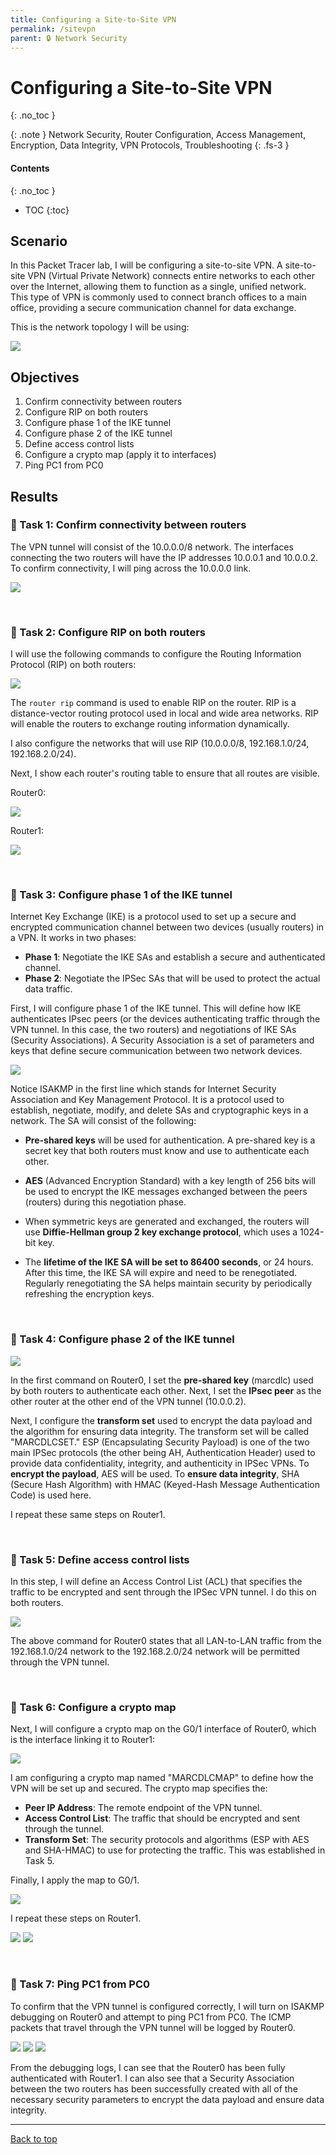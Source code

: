 ```yaml
---
title: Configuring a Site-to-Site VPN
permalink: /sitevpn
parent: 🔒 Network Security
---
```

# Configuring a Site-to-Site VPN
{: .no_toc }

{: .note }
Network Security, Router Configuration, Access Management, Encryption, Data Integrity, VPN Protocols, Troubleshooting
{: .fs-3 }

#### Contents
{: .no_toc }
- TOC
{:toc}

## Scenario
In this Packet Tracer lab, I will be configuring a site-to-site VPN. A site-to-site VPN (Virtual Private Network) connects entire networks to each other over the Internet, allowing them to function as a single, unified network. This type of VPN is commonly used to connect branch offices to a main office, providing a secure communication channel for data exchange.


This is the network topology I will be using:

![](/assets/images/101netplus/58_sitevpn/topology.png)

## Objectives

1. Confirm connectivity between routers
2. Configure RIP on both routers
3. Configure phase 1 of the IKE tunnel
4. Configure phase 2 of the IKE tunnel
5. Define access control lists
6. Configure a crypto map (apply it to interfaces)
7. Ping PC1 from PC0

## Results
### 📄 Task 1: Confirm connectivity between routers

The VPN tunnel will consist of the 10.0.0.0/8 network. The interfaces connecting the two routers will have the IP addresses 10.0.0.1 and 10.0.0.2. To confirm connectivity, I will ping across the 10.0.0.0 link. 

![](/assets/images/101netplus/58_sitevpn/R0_pingR1.png)

<br>

### 📄 Task 2: Configure RIP on both routers

I will use the following commands to configure the Routing Information Protocol (RIP) on both routers:

![](/assets/images/101netplus/58_sitevpn/R0_routerrip.png)

The ```router rip``` command is used to enable RIP on the router. RIP is a distance-vector routing protocol used in local and wide area networks. RIP will enable the routers to exchange routing information dynamically. 

I also configure the networks that will use RIP (10.0.0.0/8, 192.168.1.0/24, 192.168.2.0/24). 

Next, I show each router's routing table to ensure that all routes are visible. 

Router0:

![](/assets/images/101netplus/58_sitevpn/R0_routingtable.png)

Router1:

![](/assets/images/101netplus/58_sitevpn/R1_routingtable.png)

<br>

### 📄 Task 3: Configure phase 1 of the IKE tunnel

Internet Key Exchange (IKE) is a protocol used to set up a secure and encrypted communication channel between two devices (usually routers) in a VPN. It works in two phases:

- **Phase 1**: Negotiate the IKE SAs and establish a secure and authenticated channel.
- **Phase 2**: Negotiate the IPSec SAs that will be used to protect the actual data traffic.

First, I will configure phase 1 of the IKE tunnel. This will define how IKE authenticates IPsec peers (or the devices authenticating traffic through the VPN tunnel. In this case, the two routers) and negotiations of IKE SAs (Security Associations). A Security Association is a set of parameters and keys that define secure communication between two network devices.

![](/assets/images/101netplus/58_sitevpn/R0_IKE_phase1.png)

Notice ISAKMP in the first line which stands for Internet Security Association and Key Management Protocol. It is a protocol used to establish, negotiate, modify, and delete SAs and cryptographic keys in a network. The SA will consist of the following:

- **Pre-shared keys** will be used for authentication. A pre-shared key is a secret key that both routers must know and use to authenticate each other.

- **AES** (Advanced Encryption Standard) with a key length of 256 bits will be used to encrypt the IKE messages exchanged between the peers (routers) during this negotiation phase.

- When symmetric keys are generated and exchanged, the routers will use **Diffie-Hellman group 2 key exchange protocol**, which uses a 1024-bit key.

- The **lifetime of the IKE SA will be set to 86400 seconds**, or 24 hours. After this time, the IKE SA will expire and need to be renegotiated. Regularly renegotiating the SA helps maintain security by periodically refreshing the encryption keys.

<br>

### 📄 Task 4: Configure phase 2 of the IKE tunnel

![](/assets/images/101netplus/58_sitevpn/R0_IKE_phase2.png)

In the first command on Router0, I set the **pre-shared key** (marcdlc) used by both routers to authenticate each other. Next, I set the **IPsec peer** as the other router at the other end of the VPN tunnel (10.0.0.2).

Next, I configure the **transform set** used to encrypt the data payload and the algorithm for ensuring data integrity. The transform set will be called "MARCDLCSET." ESP (Encapsulating Security Payload) is one of the two main IPSec protocols (the other being AH, Authentication Header) used to provide data confidentiality, integrity, and authenticity in IPSec VPNs. To **encrypt the payload**, AES will be used. To **ensure data integrity**, SHA (Secure Hash Algorithm) with HMAC (Keyed-Hash Message Authentication Code) is used here.

I repeat these same steps on Router1.

<br>

### 📄 Task 5: Define access control lists

In this step, I will define an Access Control List (ACL) that specifies the traffic to be encrypted and sent through the IPSec VPN tunnel. I do this on both routers.

![](/assets/images/101netplus/58_sitevpn/R0_accesslist.png)

The above command for Router0 states that all LAN-to-LAN traffic from the 192.168.1.0/24 network to the 192.168.2.0/24 network will be permitted through the VPN tunnel.

<br>

### 📄 Task 6: Configure a crypto map 

Next, I will configure a crypto map on the G0/1 interface of Router0, which is the interface linking it to Router1:

![](/assets/images/101netplus/58_sitevpn/R0_cryptomap.png)

I am configuring a crypto map named "MARCDLCMAP" to define how the VPN will be set up and secured. The crypto map specifies the:

- **Peer IP Address**: The remote endpoint of the VPN tunnel.
- **Access Control List**: The traffic that should be encrypted and sent through the tunnel.
- **Transform Set**: The security protocols and algorithms (ESP with AES and SHA-HMAC) to use for protecting the traffic. This was established in Task 5.

Finally, I apply the map to G0/1.

![](/assets/images/101netplus/58_sitevpn/R0_cryptomap_apply.png)

I repeat these steps on Router1.

![](/assets/images/101netplus/58_sitevpn/R1_cryptomap.png)
![](/assets/images/101netplus/58_sitevpn/R1_cryptomap_apply.png)

<br>

### 📄 Task 7: Ping PC1 from PC0

To confirm that the VPN tunnel is configured correctly,  I will turn on ISAKMP debugging on Router0 and attempt to ping PC1 from PC0. The ICMP packets that travel through the VPN tunnel will be logged by Router0.

![](/assets/images/101netplus/58_sitevpn/P0_ping.png)
![](/assets/images/101netplus/58_sitevpn/R0_debugging_output_ISAKMP.png)
![](/assets/images/101netplus/58_sitevpn/R0_debugging_output_IPSEC.png)

From the debugging logs, I can see that the Router0 has been fully authenticated with Router1. I can also see that a Security Association between the two routers has been successfully created with all of the necessary security parameters to encrypt the data payload and ensure data integrity.

---

<a href="#top" id="back-to-top">Back to top</a>